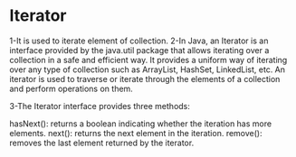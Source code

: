 # Iterator

1-It is used to iterate element of collection.
2-In Java, an Iterator is an interface provided by the java.util package that allows iterating over a collection 
in a safe and efficient way. It provides a uniform way of iterating over any type of collection such as ArrayList, HashSet, LinkedList, etc. 
An iterator is used to traverse or iterate through the elements of a collection and perform operations on them.

3-The Iterator interface provides three methods:

hasNext(): returns a boolean indicating whether the iteration has more elements.
next(): returns the next element in the iteration.
remove(): removes the last element returned by the iterator.

